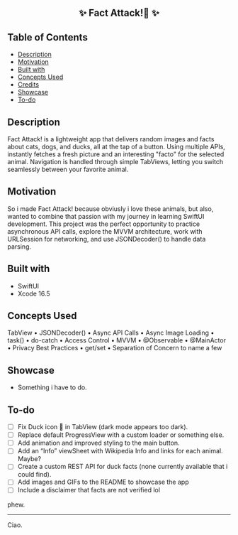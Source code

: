 <h2 align="center">
  ✨ Fact Attack!🐾 ✨
</h2>

## Table of Contents

- [Description](#description)
- [Motivation](#motivation)
- [Built with](#built-with)
- [Concepts Used](#concepts-used)
- [Credits](#credits)
- [Showcase](#showcase)
- [To-do](#to-do)

## Description

Fact Attack! is a lightweight app that delivers random images and facts about cats, dogs, and ducks, all at the tap of a button. Using multiple APIs, instantly fetches a fresh picture and an interesting "facto" for the selected animal. Navigation is handled through simple TabViews, letting you switch seamlessly between your favorite animal.

## Motivation

So i made Fact Attack! because obviusly i love these animals, but also, wanted to combine that passion with my journey in learning SwiftUI development. This project was the perfect opportunity to practice asynchronous API calls, explore the MVVM architecture, work with URLSession for networking, and use JSONDecoder() to handle data parsing.

## Built with

- SwiftUI
- Xcode 16.5

## Concepts Used

TabView • JSONDecoder() • Async API Calls • Async Image Loading • task() • do-catch • Access Control • MVVM • @Observable • @MainActor • Privacy Best Practices • get/set • Separation of Concern to name a few

## Showcase

- Something i have to do.

## To-do

- [ ] Fix Duck icon 🦆 in TabView (dark mode appears too dark).
- [ ] Replace default ProgressView with a custom loader or something else.
- [ ] Add animation and improved styling to the main button.
- [ ] Add an “Info” viewSheet with Wikipedia Info and links for each animal. Maybe?
- [ ] Create a custom REST API for duck facts (none currently available that i could find).
- [ ] Add images and GIFs to the README to showcase the app
- [ ] Include a disclaimer that facts are not verified lol

phew.

-----

Ciao.
